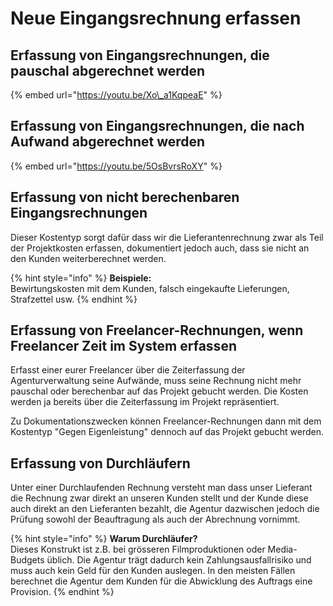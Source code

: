 # Neue Eingangsrechnung erfassen

## Erfassung von Eingangsrechnungen, die pauschal abgerechnet werden

{% embed url="https://youtu.be/Xo\_a1KqpeaE" %}

## Erfassung von Eingangsrechnungen, die nach Aufwand abgerechnet werden

{% embed url="https://youtu.be/5OsBvrsRoXY" %}

## Erfassung von nicht berechenbaren Eingangsrechnungen

Dieser Kostentyp sorgt dafür dass wir die Lieferantenrechnung zwar als Teil der Projektkosten erfassen, dokumentiert jedoch auch, dass sie nicht an den Kunden weiterberechnet werden.

{% hint style="info" %}
**Beispiele:**  
Bewirtungskosten mit dem Kunden, falsch eingekaufte Lieferungen, Strafzettel usw.
{% endhint %}

## Erfassung von Freelancer-Rechnungen, wenn Freelancer Zeit im System erfassen

Erfasst einer eurer Freelancer über die Zeiterfassung der Agenturverwaltung seine Aufwände, muss seine Rechnung nicht mehr pauschal oder berechenbar auf das Projekt gebucht werden. Die Kosten werden ja bereits über die Zeiterfassung im Projekt repräsentiert.

Zu Dokumentationszwecken können Freelancer-Rechnungen dann mit dem Kostentyp "Gegen Eigenleistung" dennoch auf das Projekt gebucht werden.

## Erfassung von Durchläufern

Unter einer Durchlaufenden Rechnung versteht man dass unser Lieferant die Rechnung zwar direkt an unseren Kunden stellt und der Kunde diese auch direkt an den Lieferanten bezahlt, die Agentur dazwischen jedoch die Prüfung sowohl der Beauftragung als auch der Abrechnung vornimmt.

{% hint style="info" %}
**Warum Durchläufer?**  
Dieses Konstrukt ist z.B. bei grösseren Filmproduktionen oder Media-Budgets üblich. Die Agentur trägt dadurch kein Zahlungsausfallrisiko und muss auch kein Geld für den Kunden auslegen. In den meisten Fällen berechnet die Agentur dem Kunden für die Abwicklung des Auftrags eine Provision.
{% endhint %}

